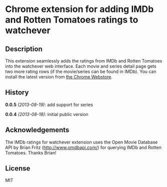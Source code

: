 # Chrome extension for adding IMDb and Rotten Tomatoes ratings to watchever

## Description
This extension seamlessly adds the ratings from IMDb and Rotten Tomatoes into the watchever web interface.
Each movie and series detail page gets two more rating rows (if the movie/series can be found in IMDb).
You can install the latest version from [the Chrome Webstore](https://chrome.google.com/webstore/detail/imdb-ratings-for-watcheve/foobflajciachdjffhabgjfnommkpibb/).

## History
**0.0.5** _(2013-08-19)_: add support for series

**0.0.4** _(2013-08-18)_: initial public version

## Acknowledgements
The IMDb ratings for watchever extension uses the Open Movie Database API by Brian Fritz (http://www.omdbapi.com/) for querying IMDb and Rotten Tomatoes. Thanks Brian!

## License
MIT
